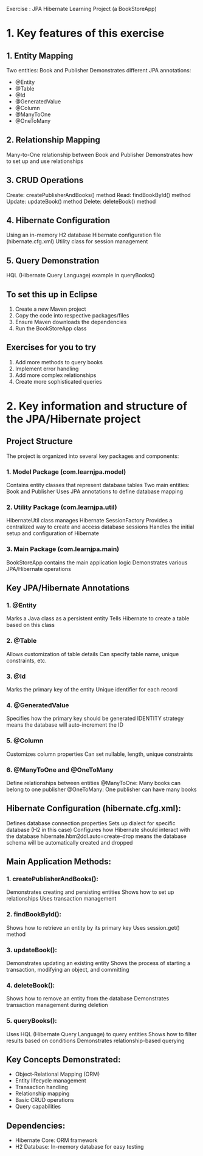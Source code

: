 Exercise : JPA Hibernate Learning Project (a BookStoreApp)

# 1. Key features of this exercise

## 1. Entity Mapping

Two entities: Book and Publisher
Demonstrates different JPA annotations:

- @Entity
- @Table
- @Id
- @GeneratedValue
- @Column
- @ManyToOne
- @OneToMany

## 2. Relationship Mapping

Many-to-One relationship between Book and Publisher
Demonstrates how to set up and use relationships

## 3. CRUD Operations

Create: createPublisherAndBooks() method
Read: findBookById() method
Update: updateBook() method
Delete: deleteBook() method

## 4. Hibernate Configuration

Using an in-memory H2 database
Hibernate configuration file (hibernate.cfg.xml)
Utility class for session management

## 5. Query Demonstration

HQL (Hibernate Query Language) example in queryBooks()

## To set this up in Eclipse

1. Create a new Maven project
2. Copy the code into respective packages/files
3. Ensure Maven downloads the dependencies
4. Run the BookStoreApp class

## Exercises for you to try

1. Add more methods to query books
2. Implement error handling
3. Add more complex relationships
4. Create more sophisticated queries

# 2. Key information and structure of the JPA/Hibernate project

## Project Structure
The project is organized into several key packages and components:

### 1. Model Package (com.learnjpa.model)

Contains entity classes that represent database tables
Two main entities: Book and Publisher
Uses JPA annotations to define database mapping

### 2. Utility Package (com.learnjpa.util)

HibernateUtil class manages Hibernate SessionFactory
Provides a centralized way to create and access database sessions
Handles the initial setup and configuration of Hibernate

### 3. Main Package (com.learnjpa.main)

BookStoreApp contains the main application logic
Demonstrates various JPA/Hibernate operations

## Key JPA/Hibernate Annotations

### 1. @Entity

Marks a Java class as a persistent entity
Tells Hibernate to create a table based on this class


### 2. @Table

Allows customization of table details
Can specify table name, unique constraints, etc.


### 3. @Id

Marks the primary key of the entity
Unique identifier for each record


### 4. @GeneratedValue

Specifies how the primary key should be generated
IDENTITY strategy means the database will auto-increment the ID


### 5. @Column

Customizes column properties
Can set nullable, length, unique constraints


### 6. @ManyToOne and @OneToMany

Define relationships between entities
@ManyToOne: Many books can belong to one publisher
@OneToMany: One publisher can have many books

## Hibernate Configuration (hibernate.cfg.xml):

Defines database connection properties
Sets up dialect for specific database (H2 in this case)
Configures how Hibernate should interact with the database
hibernate.hbm2ddl.auto=create-drop means the database schema will be automatically created and dropped

## Main Application Methods:

### 1. createPublisherAndBooks():

Demonstrates creating and persisting entities
Shows how to set up relationships
Uses transaction management


### 2. findBookById():

Shows how to retrieve an entity by its primary key
Uses session.get() method


### 3. updateBook():

Demonstrates updating an existing entity
Shows the process of starting a transaction, modifying an object, and committing


### 4. deleteBook():

Shows how to remove an entity from the database
Demonstrates transaction management during deletion


### 5. queryBooks():

Uses HQL (Hibernate Query Language) to query entities
Shows how to filter results based on conditions
Demonstrates relationship-based querying

## Key Concepts Demonstrated:

- Object-Relational Mapping (ORM)
- Entity lifecycle management
- Transaction handling
- Relationship mapping
- Basic CRUD operations
- Query capabilities

## Dependencies:

- Hibernate Core: ORM framework
- H2 Database: In-memory database for easy testing
